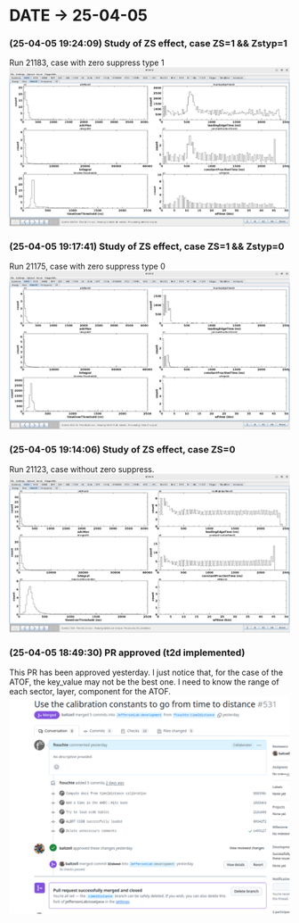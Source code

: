 # DATE → 25-04-05

### (25-04-05 19:24:09) Study of ZS effect, case ZS=1 && Zstyp=1 
Run 21183, case with zero suppress type 1 
![25-04-05-19-24-09.png](./img/25-04-05/25-04-05-19-24-09.png) 

### (25-04-05 19:17:41) Study of ZS effect, case ZS=1 && Zstyp=0 
Run 21175, case with zero suppress type 0 
![25-04-05-19-17-41.png](./img/25-04-05/25-04-05-19-17-41.png) 

### (25-04-05 19:14:06) Study of ZS effect, case ZS=0 
Run 21123, case without zero suppress. 
![25-04-05-19-14-06.png](./img/25-04-05/25-04-05-19-14-06.png) 

### (25-04-05 18:49:30) PR approved (t2d implemented) 
This PR has been approved yesterday. I just notice that, for the case of the ATOF, the key_value may not be the best one. I need to know the range of each sector, layer, component for the ATOF. 
![25-04-05-18-49-30.png](./img/25-04-05/25-04-05-18-49-30.png) 


